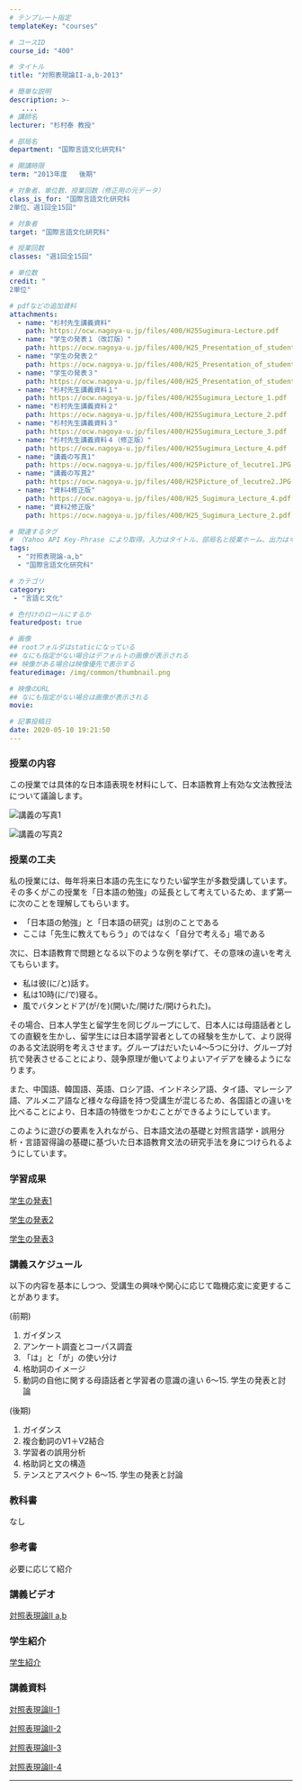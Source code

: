 ```yaml
---
# テンプレート指定
templateKey: "courses"

# コースID
course_id: "400"

# タイトル
title: "対照表現論II-a,b-2013"

# 簡単な説明
description: >-
   ....
# 講師名
lecturer: "杉村泰 教授"

# 部局名
department: "国際言語文化研究科"

# 開講時限
term: "2013年度	後期"

# 対象者、単位数、授業回数（修正用の元データ）
class_is_for: "国際言語文化研究科
2単位、週1回全15回"

# 対象者
target: "国際言語文化研究科"

# 授業回数
classes: "週1回全15回"

# 単位数
credit: "
2単位"

# pdfなどの追加資料
attachments:
  - name: "杉村先生講義資料" 
    path: https://ocw.nagoya-u.jp/files/400/H25Sugimura-Lecture.pdf
  - name: "学生の発表１（改訂版）" 
    path: https://ocw.nagoya-u.jp/files/400/H25_Presentation_of_student_1.pdf
  - name: "学生の発表２" 
    path: https://ocw.nagoya-u.jp/files/400/H25_Presentation_of_student_2.pdf
  - name: "学生の発表３" 
    path: https://ocw.nagoya-u.jp/files/400/H25_Presentation_of_student_3.pdf
  - name: "杉村先生講義資料１" 
    path: https://ocw.nagoya-u.jp/files/400/H25Sugimura_Lecture_1.pdf
  - name: "杉村先生講義資料２" 
    path: https://ocw.nagoya-u.jp/files/400/H25Sugimura_Lecture_2.pdf
  - name: "杉村先生講義資料３" 
    path: https://ocw.nagoya-u.jp/files/400/H25Sugimura_Lecture_3.pdf
  - name: "杉村先生講義資料４（修正版）" 
    path: https://ocw.nagoya-u.jp/files/400/H25Sugimura_Lecture_4.pdf
  - name: "講義の写真1" 
    path: https://ocw.nagoya-u.jp/files/400/H25Picture_of_lecutre1.JPG
  - name: "講義の写真2" 
    path: https://ocw.nagoya-u.jp/files/400/H25Picture_of_lecutre2.JPG
  - name: "資料4修正版" 
    path: https://ocw.nagoya-u.jp/files/400/H25_Sugimura_Lecture_4.pdf
  - name: "資料2修正版" 
    path: https://ocw.nagoya-u.jp/files/400/H25_Sugimura_Lecture_2.pdf

# 関連するタグ
# （Yahoo API Key-Phrase により取得。入力はタイトル、部局名と授業ホーム、出力はキーフレーズ（tags））
tags:
  - "対照表現論-a,b"
  - "国際言語文化研究科"

# カテゴリ
category:
 - "言語と文化"

# 色付けのロールにするか
featuredpost: true

# 画像
## rootフォルダはstaticになっている
## なにも指定がない場合はデフォルトの画像が表示される
## 映像がある場合は映像優先で表示する
featuredimage: /img/common/thumbnail.png

# 映像のURL
## なにも指定がない場合は画像が表示される
movie: 

# 記事投稿日
date: 2020-05-10 19:21:50
---
```


### 授業の内容

この授業では具体的な日本語表現を材料にして、日本語教育上有効な文法教授法について議論します。

![講義の写真1](https://ocw.nagoya-u.jp/files/400/H25Picture_of_lecutre1.JPG) 

![講義の写真2](https://ocw.nagoya-u.jp/files/400/H25Picture_of_lecutre2.JPG) 


### 授業の工夫

私の授業には、毎年将来日本語の先生になりたい留学生が多数受講しています。その多くがこの授業を「日本語の勉強」の延長として考えているため、まず第一に次のことを理解してもらいます。

* 「日本語の勉強」と「日本語の研究」は別のことである
* ここは「先生に教えてもらう」のではなく「自分で考える」場である

次に、日本語教育で問題となる以下のような例を挙げて、その意味の違いを考えてもらいます。

* 私は彼(に/と)話す。
* 私は10時(に/で)寝る。
* 風でバタンとドア(が/を)(開いた/開けた/開けられた)。

その場合、日本人学生と留学生を同じグループにして、日本人には母語話者としての直観を生かし、留学生には日本語学習者としての経験を生かして、より説得のある文法説明を考えさせます。グループはだいたい4〜5つに分け、グループ対抗で発表させることにより、競争原理が働いてよりよいアイデアを練るようになります。

また、中国語、韓国語、英語、ロシア語、インドネシア語、タイ語、マレーシア語、アルメニア語など様々な母語を持つ受講生が混じるため、各国語との違いを比べることにより、日本語の特徴をつかむことができるようにしています。

このように遊びの要素を入れながら、日本語文法の基礎と対照言語学・誤用分析・言語習得論の基礎に基づいた日本語教育文法の研究手法を身につけられるようにしています。

### 学習成果

[学生の発表1](https://ocw.nagoya-u.jp/files/400/H25_Presentation_of_student_1.pdf) 

[学生の発表2](https://ocw.nagoya-u.jp/files/400/H25_Presentation_of_student_2.pdf) 

[学生の発表3](https://ocw.nagoya-u.jp/files/400/H25_Presentation_of_student_3.pdf) 





### 講義スケジュール

以下の内容を基本にしつつ、受講生の興味や関心に応じて臨機応変に変更することがあります。

(前期)

1. ガイダンス
2. アンケート調査とコーパス調査
3. 「は」と「が」の使い分け
4. 格助詞のイメージ
5. 動詞の自他に関する母語話者と学習者の意識の違い
6〜15. 学生の発表と討論


(後期)


1. ガイダンス
2. 複合動詞のV1＋V2結合
3. 学習者の誤用分析
4. 格助詞と文の構造
5. テンスとアスペクト
6〜15. 学生の発表と討論


### 教科書

なし

### 参考書

必要に応じて紹介





### 講義ビデオ

[対照表現論II a,b](https://nuvideo.media.nagoya-u.ac.jp/embed/ae06943682d35883242f9b6e69528252b647efdc)

### 学生紹介

[学生紹介](https://nuvideo.media.nagoya-u.ac.jp/embed/ea35a978b11b81c03d740c84d51ca2a61db10dd8)

### 講義資料

[対照表現論II-1](https://ocw.nagoya-u.jp/files/400/H25Sugimura_Lecture_1.pdf) 

[対照表現論II-2](https://ocw.nagoya-u.jp/files/400/H25_Sugimura_Lecture_2.pdf) 

[対照表現論II-3](https://ocw.nagoya-u.jp/files/400/H25Sugimura_Lecture_3.pdf) 

[対照表現論II-4](https://ocw.nagoya-u.jp/files/400/H25_Sugimura_Lecture_4.pdf) 









-----